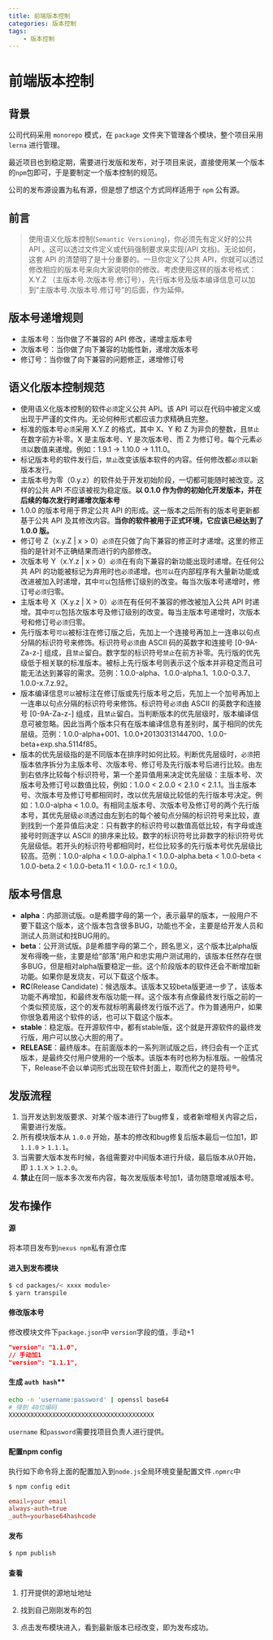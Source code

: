 ```yaml
---
title: 前端版本控制
categories: 版本控制
tags:
    - 版本控制
---
```



# 前端版本控制

## 背景

公司代码采用 `monorepo` 模式，在 `package` 文件夹下管理各个模块，整个项目采用 `lerna` 进行管理。

最近项目也到稳定期，需要进行发版和发布，对于项目来说，直接使用某一个版本的`npm`包即可，于是要制定一个版本控制的规范。

公司的发布源设置为私有源，但是想了想这个方式同样适用于 `npm` 公有源。

## 前言

> 使用语义化版本控制(`Semantic Versioning`)，你必须先有定义好的公共 API 。这可以透过文件定义或代码强制要求来实现(API 文档)。无论如何，这套 API 的清楚明了是十分重要的。一旦你定义了公共 API，你就可以透过修改相应的版本号来向大家说明你的修改。考虑使用这样的版本号格式：X.Y.Z （主版本号.次版本号.修订号），先行版本号及版本编译信息可以加到“主版本号.次版本号.修订号”的后面，作为延伸。

## 版本号递增规则

- 主版本号：当你做了不兼容的 API 修改，递增主版本号
- 次版本号：当你做了向下兼容的功能性新，递增次版本号
- 修订号：当你做了向下兼容的问题修正，递增修订号
  

## 语义化版本控制规范

- 使用语义化版本控制的软件`必须`定义公共 API。该 API 可以在代码中被定义或出现于严谨的文件内。无论何种形式都应该力求精确且完整。
- 标准的版本号`必须`采用 X.Y.Z 的格式，其中 X、Y 和 Z 为非负的整数，且`禁止`在数字前方补零。X 是主版本号、Y 是次版本号、而 Z 为修订号。每个元素`必须`以数值来递增。例如：1.9.1 -> 1.10.0 -> 1.11.0。
- 标记版本号的软件发行后，`禁止`改变该版本软件的内容。任何修改都`必须`以新版本发行。
- 主版本号为零（0.y.z）的软件处于开发初始阶段，一切都可能随时被改变。这样的公共 API 不应该被视为稳定版。**以 0.1.0 作为你的初始化开发版本，并在后续的每次发行时递增次版本号**
- 1.0.0 的版本号用于界定公共 API 的形成。这一版本之后所有的版本号更新都基于公共 API 及其修改内容。**当你的软件被用于正式环境，它应该已经达到了 1.0.0 版。**
- 修订号 Z（x.y.Z | x > 0）`必须`在只做了向下兼容的修正时才递增。这里的修正指的是针对不正确结果而进行的内部修改。
- 次版本号 Y（x.Y.z | x > 0）`必须`在有向下兼容的新功能出现时递增。在任何公共 API 的功能被标记为弃用时也`必须`递增。也`可以`在内部程序有大量新功能或改进被加入时递增，其中`可以`包括修订级别的改变。每当次版本号递增时，修订号`必须`归零。
- 主版本号 X（X.y.z | X > 0）`必须`在有任何不兼容的修改被加入公共 API 时递增。其中`可以`包括次版本号及修订级别的改变。每当主版本号递增时，次版本号和修订号`必须`归零。
- 先行版本号`可以`被标注在修订版之后，先加上一个连接号再加上一连串以句点分隔的标识符号来修饰。标识符号`必须`由 ASCII 码的英数字和连接号 [0-9A-Za-z-] 组成，且`禁止`留白。数字型的标识符号`禁止`在前方补零。先行版的优先级低于相关联的标准版本。被标上先行版本号则表示这个版本并非稳定而且可能无法达到兼容的需求。范例：1.0.0-alpha、1.0.0-alpha.1、1.0.0-0.3.7、1.0.0-x.7.z.92。
- 版本编译信息`可以`被标注在修订版或先行版本号之后，先加上一个加号再加上一连串以句点分隔的标识符号来修饰。标识符号`必须`由 ASCII 的英数字和连接号 [0-9A-Za-z-] 组成，且`禁止`留白。当判断版本的优先层级时，版本编译信息可被忽略。因此当两个版本只有在版本编译信息有差别时，属于相同的优先层级。范例：1.0.0-alpha+001、1.0.0+20130313144700、1.0.0-beta+exp.sha.5114f85。
- 版本的优先层级指的是不同版本在排序时如何比较。判断优先层级时，`必须`把版本依序拆分为主版本号、次版本号、修订号及先行版本号后进行比较。由左到右依序比较每个标识符号，第一个差异值用来决定优先层级：主版本号、次版本号及修订号以数值比较，例如：1.0.0 < 2.0.0 < 2.1.0 < 2.1.1。当主版本号、次版本号及修订号都相同时，改以优先层级比较低的先行版本号决定。例如：1.0.0-alpha < 1.0.0。有相同主版本号、次版本号及修订号的两个先行版本号，其优先层级`必须`透过由左到右的每个被句点分隔的标识符号来比较，直到找到一个差异值后决定：只有数字的标识符号以数值高低比较，有字母或连接号时则逐字以 ASCII 的排序来比较。数字的标识符号比非数字的标识符号优先层级低。若开头的标识符号都相同时，栏位比较多的先行版本号优先层级比较高。范例：1.0.0-alpha < 1.0.0-alpha.1 < 1.0.0-alpha.beta < 1.0.0-beta < 1.0.0-beta.2 < 1.0.0-beta.11 < 1.0.0- rc.1 < 1.0.0。

## 版本号信息

- **alpha**：内部测试版。α是希腊字母的第一个，表示最早的版本，一般用户不要下载这个版本，这个版本包含很多BUG，功能也不全，主要是给开发人员和测试人员测试和找BUG用的。
- **beta**：公开测试版。β是希腊字母的第二个，顾名思义，这个版本比alpha版发布得晚一些，主要是给“部落”用户和忠实用户测试用的，该版本任然存在很多BUG，但是相对alpha版要稳定一些。这个阶段版本的软件还会不断增加新功能。如果你是发烧友，可以下载这个版本。
- **RC**(Release Candidate)：候选版本。该版本又较beta版更进一步了，该版本功能不再增加，和最终发布版功能一样。这个版本有点像最终发行版之前的一个类似预览版，这个的发布就标明离最终发行版不远了。作为普通用户，如果你很急着用这个软件的话，也可以下载这个版本。
- **stable**：稳定版。在开源软件中，都有stable版，这个就是开源软件的最终发行版，用户可以放心大胆的用了。
- **RELEASE**：最终版本。在前面版本的一系列测试版之后，终归会有一个正式版本，是最终交付用户使用的一个版本。该版本有时也称为标准版。一般情况下，Release不会以单词形式出现在软件封面上，取而代之的是符号®。

## 发版流程

1. 当开发达到发版要求、对某个版本进行了bug修复，或者新增相关内容之后，需要进行发版。
2. 所有模块版本从 `1.0.0` 开始，基本的修改和bug修复后版本最后一位加1，即 `1.1.0` > `1.1.1`。
3. 当需要大版本发布时候，各组需要对中间版本进行升级，最后版本从0开始，即 `1.1.X` > `1.2.0`。
4. **禁止**在同一版本多次发布内容，每次发版版本号加1，请勿随意增减版本号。

## 发布操作

#### 源

将本项目发布到`nexus npm`私有源仓库

#### 进入到发布模块

```bash
$ cd packages/< xxxx module>
$ yarn transpile
```

#### 修改版本号

修改模块文件下`package.json`中 `version`字段的值，手动+1

```json
"version": "1.1.0",
// 手动加1
"version": "1.1.1",
```

#### 生成 `auth hash`**

```bash
echo -n 'username:password' | openssl base64
# 得到 40位编码
XXXXXXXXXXXXXXXXXXXXXXXXXXXXXXXXXXXXXXXX
```

`username` 和`password`需要找项目负责人进行提供。

#### 配置npm config

执行如下命令将上面的配置加入到`node.js`全局环境变量配置文件`.npmrc`中

```bash
$ npm config edit 
```

```conf
email=your email
always-auth=true
_auth=yourbase64hashcode
```

#### 发布

```bash
$ npm publish
```

#### 查看

1. 打开提供的源地址地址

2. 找到自己刚刚发布的包

3. 点击发布模块进入，看到最新版本已经改变，即为发布成功。